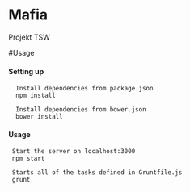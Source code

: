 Mafia
=====

Projekt TSW

#Usage

#### Setting up
```
  Install dependencies from package.json
  npm install 
  
  Install dependencies from bower.json
  bower install 
```

#### Usage

```
 Start the server on localhost:3000
 npm start 
 
 Starts all of the tasks defined in Gruntfile.js
 grunt 
```